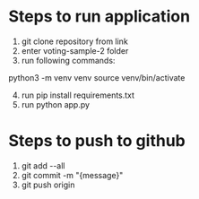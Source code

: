 # Steps to run application
1. git clone repository from link
2. enter voting-sample-2 folder
3. run following commands:

python3 -m venv venv
source venv/bin/activate

4. run pip install requirements.txt
5. run python app.py

# Steps to push to github
1. git add --all
2. git commit -m "{message}"
3. git push origin